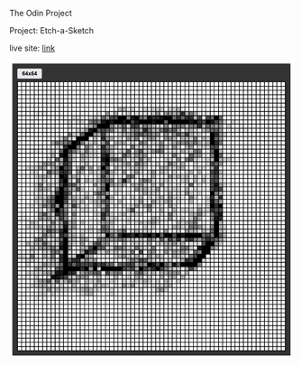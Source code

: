 The Odin Project

Project: Etch-a-Sketch

live site: [link](https://syeero7.github.io/TOP-project-etch-a-sketch/)

![screenshot](./Screenshot.png)
